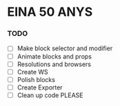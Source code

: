 # EINA 50 ANYS

### TODO
- [ ] Make block selector and modifier
- [ ] Animate blocks and props
- [ ] Resolutions and browsers
- [ ] Create WS
- [ ] Polish blocks
- [ ] Create Exporter
- [ ] Clean up code PLEASE